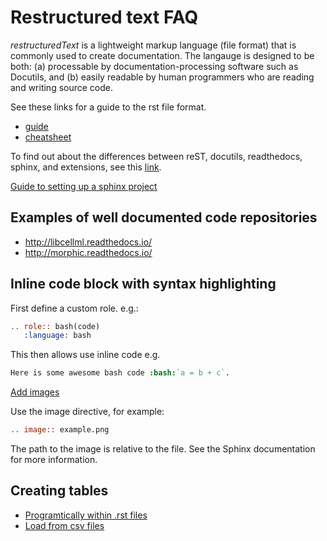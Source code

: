 # Restructured text FAQ

*restructuredText* is a lightweight markup language (file format) that is
commonly used to create documentation. The langauge is designed to be both:
(a) processable by documentation-processing software such as Docutils, and
(b) easily readable by human programmers who are reading and writing source
code.

See these links for a guide to the rst file format.

- [guide](http://rest-sphinx-memo.readthedocs.io/en/latest/ReST.html)
- [cheatsheet](https://docs.typo3.org/m/typo3/docs-how-to-document/master/en-us/WritingReST/CheatSheet.html)

To find out about the differences between reST, docutils, readthedocs,
sphinx, and extensions, see this [link](http://www.git-pull.com/code_explorer/rst-docutils-sphinx-readthedocs.html#rest-docutils-sphinx-readthedocs).

[Guide to setting up a sphinx project](https://docs.readthedocs.io/en/stable/intro/getting-started-with-sphinx.html)

## Examples of well documented code repositories

- http://libcellml.readthedocs.io/
- http://morphic.readthedocs.io/

## Inline code block with syntax highlighting
First define a custom role. e.g.:

```rest
.. role:: bash(code)
   :language: bash
```

This then allows use inline code e.g.

```rest
Here is some awesome bash code :bash:`a = b + c`.
```

[Add images](http://sphinx-doc.org/rest.html?highlight=image#images)

Use the image directive, for example:

```rest
.. image:: example.png
```

The path to the image is relative to the file. See the Sphinx documentation for more information.

## Creating tables

- [Programtically within .rst files](https://sublime-and-sphinx-guide.readthedocs.io/en/latest/tables.html)
- [Load from csv files](https://tables-with-sphinx.readthedocs.io/en/latest/csv-table.html)
